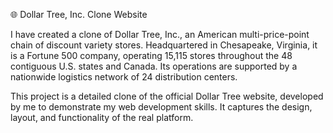 🌐 Dollar Tree, Inc. Clone Website

I have created a clone of Dollar Tree, Inc., an American multi-price-point chain of discount variety stores. Headquartered in Chesapeake, Virginia, it is a Fortune 500 company, operating 15,115 stores throughout the 48 contiguous U.S. states and Canada. Its operations are supported by a nationwide logistics network of 24 distribution centers.

This project is a detailed clone of the official Dollar Tree website, developed by me to demonstrate my web development skills. It captures the design, layout, and functionality of the real platform.


